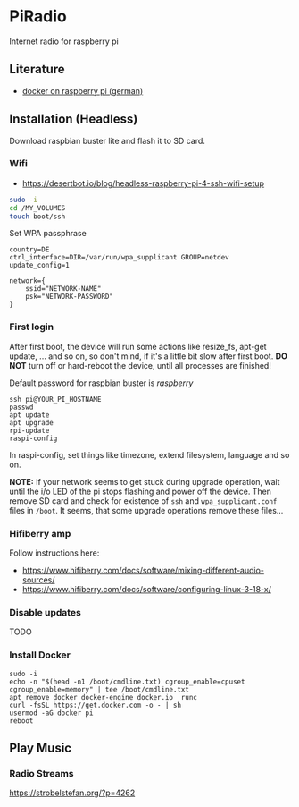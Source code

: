 # PiRadio
Internet radio for raspberry pi

## Literature
* [docker on raspberry pi (german)](https://www.dahlen.org/2019/06/docker-und-raspbian-auf-einem-raspberry-pi/)


## Installation (Headless)
Download raspbian buster lite and flash it to SD card.

### Wifi
* https://desertbot.io/blog/headless-raspberry-pi-4-ssh-wifi-setup
```bash
sudo -i
cd /MY_VOLUMES
touch boot/ssh
```
Set WPA passphrase
```
country=DE
ctrl_interface=DIR=/var/run/wpa_supplicant GROUP=netdev
update_config=1

network={
    ssid="NETWORK-NAME"
    psk="NETWORK-PASSWORD"
}
```

### First login
After first boot, the device will run some actions like resize_fs, apt-get update, ... and so on, so don't mind, if it's a little bit slow after first boot.
**DO NOT** turn off or hard-reboot the device, until all processes are finished!

Default password for raspbian buster is *raspberry*
```
ssh pi@YOUR_PI_HOSTNAME
passwd
apt update
apt upgrade
rpi-update
raspi-config
```
In raspi-config, set things like timezone, extend filesystem, language and so on.

**NOTE:** If your network seems to get stuck during upgrade operation, wait until the i/o LED of the pi stops flashing and power off the device.
Then remove SD card and check for existence of ```ssh``` and ```wpa_supplicant.conf``` files in ```/boot```.
It seems, that some upgrade operations remove these files...


### Hifiberry amp
Follow instructions here:

* https://www.hifiberry.com/docs/software/mixing-different-audio-sources/
* https://www.hifiberry.com/docs/software/configuring-linux-3-18-x/



### Disable updates
TODO


### Install Docker

```
sudo -i
echo -n "$(head -n1 /boot/cmdline.txt) cgroup_enable=cpuset cgroup_enable=memory" | tee /boot/cmdline.txt
apt remove docker docker-engine docker.io  runc
curl -fsSL https://get.docker.com -o - | sh
usermod -aG docker pi
reboot

```


## Play Music
### Radio Streams
https://strobelstefan.org/?p=4262




